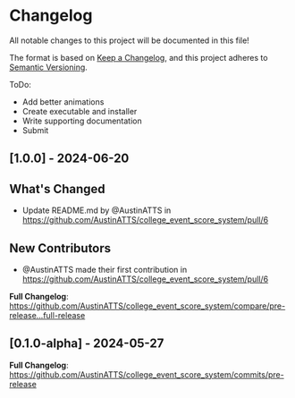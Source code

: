 
# Changelog
All notable changes to this project will be documented in this file!

The format is based on [Keep a Changelog](https://keepachangelog.com/en/1.0.0/),
and this project adheres to [Semantic Versioning](https://semver.org/spec/v2.0.0.html).

ToDo:
 - Add better animations
 - Create executable and installer
 - Write supporting documentation
 - Submit


## [1.0.0] - 2024-06-20
## What's Changed
* Update README.md by @AustinATTS in https://github.com/AustinATTS/college_event_score_system/pull/6

## New Contributors
* @AustinATTS made their first contribution in https://github.com/AustinATTS/college_event_score_system/pull/6

**Full Changelog**: https://github.com/AustinATTS/college_event_score_system/compare/pre-release...full-release

## [0.1.0-alpha] - 2024-05-27
**Full Changelog**: https://github.com/AustinATTS/college_event_score_system/commits/pre-release
